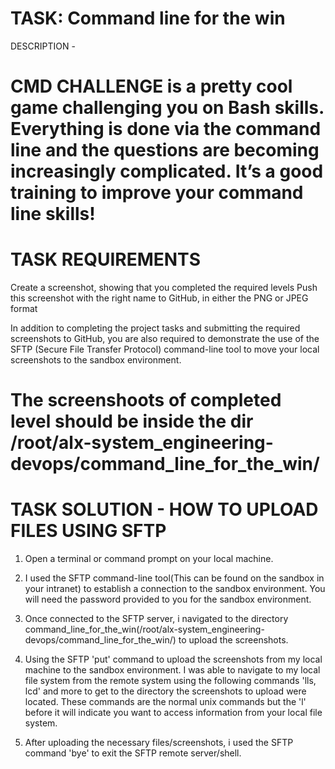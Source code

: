 TASK: Command line for the win
======================================================

DESCRIPTION -

CMD CHALLENGE is a pretty cool game challenging you on Bash skills. Everything is done via the command line and the questions are becoming increasingly complicated. It’s a good training to improve your command line skills!
============================================================================

TASK REQUIREMENTS
======================================================

Create a screenshot, showing that you completed the required levels
Push this screenshot with the right name to GitHub, in either the PNG or JPEG format

In addition to completing the project tasks and submitting the required screenshots to GitHub, you are also required to demonstrate the use of the SFTP (Secure File Transfer Protocol) command-line tool to move your local screenshots to the sandbox environment.

The screenshoots of completed level should be inside the dir /root/alx-system_engineering-devops/command_line_for_the_win/
============================================================================

TASK SOLUTION - HOW TO UPLOAD FILES USING SFTP
=======================================================

1. Open a terminal or command prompt on your local machine.

2. I used the SFTP command-line tool(This can be found on the sandbox in your intranet) to establish a connection to the sandbox environment. You will need the password provided to you for the sandbox environment.

3. Once connected to the SFTP server, i navigated to the directory command_line_for_the_win(/root/alx-system_engineering-devops/command_line_for_the_win/) to upload the screenshots.

4. Using the SFTP 'put' command to upload the screenshots from my local machine to the sandbox environment. I was able to navigate to my local file system from the remote system using the following commands 'lls, lcd' and more to get to the directory the screenshots to upload were located. These commands are the normal unix commands but the 'l' before it will indicate you want to access information from your local file system.

5. After uploading the necessary files/screenshots, i used the SFTP command 'bye' to exit the SFTP remote server/shell.
